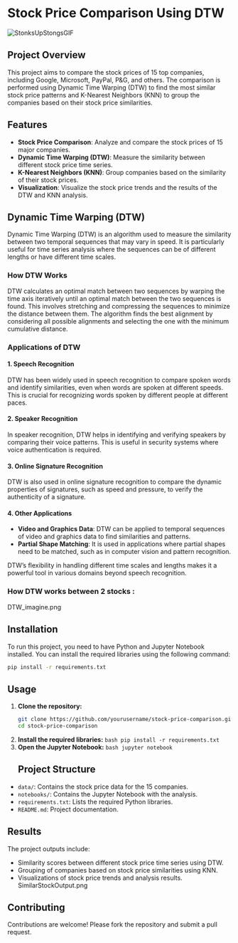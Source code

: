 # Stock Price Comparison Using DTW
![StonksUpStongsGIF](https://github.com/user-attachments/assets/947f06f6-cd41-4353-9749-f35463509931)

## Project Overview
This project aims to compare the stock prices of 15 top companies, including Google, Microsoft, PayPal, P&G, and others. The comparison is performed using Dynamic Time Warping (DTW) to find the most similar stock price patterns and K-Nearest Neighbors (KNN) to group the companies based on their stock price similarities.

## Features
- **Stock Price Comparison**: Analyze and compare the stock prices of 15 major companies.
- **Dynamic Time Warping (DTW)**: Measure the similarity between different stock price time series.
- **K-Nearest Neighbors (KNN)**: Group companies based on the similarity of their stock prices.
- **Visualization**: Visualize the stock price trends and the results of the DTW and KNN analysis.

## Dynamic Time Warping (DTW)
Dynamic Time Warping (DTW) is an algorithm used to measure the similarity between two temporal sequences that may vary in speed. It is particularly useful for time series analysis where the sequences can be of different lengths or have different time scales.

### How DTW Works
DTW calculates an optimal match between two sequences by warping the time axis iteratively until an optimal match between the two sequences is found. This involves stretching and compressing the sequences to minimize the distance between them. The algorithm finds the best alignment by considering all possible alignments and selecting the one with the minimum cumulative distance.

### Applications of DTW

#### 1. Speech Recognition
DTW has been widely used in speech recognition to compare spoken words and identify similarities, even when words are spoken at different speeds. This is crucial for recognizing words spoken by different people at different paces.

#### 2. Speaker Recognition
In speaker recognition, DTW helps in identifying and verifying speakers by comparing their voice patterns. This is useful in security systems where voice authentication is required.

#### 3. Online Signature Recognition
DTW is also used in online signature recognition to compare the dynamic properties of signatures, such as speed and pressure, to verify the authenticity of a signature.

#### 4. Other Applications
- **Video and Graphics Data**: DTW can be applied to temporal sequences of video and graphics data to find similarities and patterns.
- **Partial Shape Matching**: It is used in applications where partial shapes need to be matched, such as in computer vision and pattern recognition.

DTW’s flexibility in handling different time scales and lengths makes it a powerful tool in various domains beyond speech recognition.

### How DTW works between 2 stocks : 
DTW_imagine.png


## Installation
To run this project, you need to have Python and Jupyter Notebook installed. You can install the required libraries using the following command:

```bash
pip install -r requirements.txt
```
## Usage
1. **Clone the repository:**
     ```bash
    git clone https://github.com/yourusername/stock-price-comparison.git
    cd stock-price-comparison
    ```
2. **Install the required libraries:**
   ```bash pip install -r requirements.txt```
3. **Open the Jupyter Notebook:**
   ```bash jupyter notebook```
   ## Project Structure
- `data/`: Contains the stock price data for the 15 companies.
- `notebooks/`: Contains the Jupyter Notebook with the analysis.
- `requirements.txt`: Lists the required Python libraries.
- `README.md`: Project documentation.

## Results
The project outputs include:
- Similarity scores between different stock price time series using DTW.
- Grouping of companies based on stock price similarities using KNN.
- Visualizations of stock price trends and analysis results.
SimilarStockOutput.png

## Contributing
Contributions are welcome! Please fork the repository and submit a pull request.


